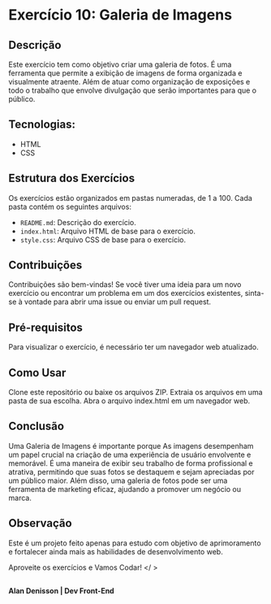 # Exercício 10:   Galeria de Imagens

## Descrição
Este exercício tem como objetivo criar uma galeria de fotos. É uma ferramenta que permite a exibição de imagens de forma organizada e visualmente atraente.
Além de atuar como organização de exposições e todo o trabalho que envolve divulgação que serão importantes para que o público.

## Tecnologias: 
- HTML
- CSS

## Estrutura dos Exercícios
Os exercícios estão organizados em pastas numeradas, de 1 a 100. 
Cada pasta contém os seguintes arquivos:

- `README.md`: Descrição do exercício.
- `index.html`: Arquivo HTML de base para o exercício.
- `style.css`: Arquivo CSS de base para o exercício.

## Contribuições

Contribuições são bem-vindas! Se você tiver uma ideia para um novo exercício ou encontrar um problema em um dos exercícios existentes, sinta-se à vontade para abrir 
uma issue ou enviar um pull request.



## Pré-requisitos
Para visualizar o exercício, é necessário ter um navegador web atualizado.

## Como Usar
Clone este repositório ou baixe os arquivos ZIP.
Extraia os arquivos em uma pasta de sua escolha.
Abra o arquivo index.html em um navegador web.


## Conclusão
Uma Galeria de Imagens é importante porque As imagens desempenham um papel crucial na criação de uma experiência de usuário envolvente e memorável.
É uma maneira de exibir seu trabalho de forma profissional e atrativa, permitindo que suas fotos se destaquem e sejam apreciadas por um público maior. Além disso, uma galeria de fotos pode ser uma ferramenta de marketing eficaz, ajudando a promover um negócio ou marca.

## Observação

Este é um projeto feito apenas para estudo com objetivo de aprimoramento e fortalecer ainda mais as habilidades de desenvolvimento web.

Aproveite os exercícios e Vamos Codar! </ >

##
**Alan Denisson | Dev Front-End**